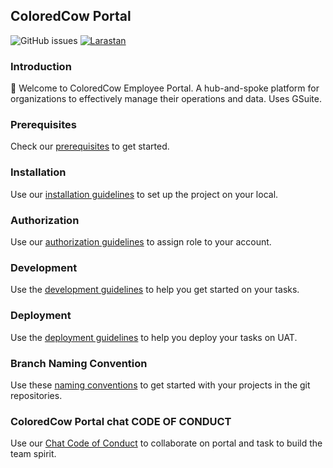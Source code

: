 ## ColoredCow Portal
![GitHub issues](https://img.shields.io/github/issues/Coloredcow-Portal/portal?style=flat-square)
[![Larastan](https://github.com/ColoredCow-Portal/portal/actions/workflows/larastan.yml/badge.svg?branch=master)](https://github.com/ColoredCow-Portal/portal/actions/workflows/larastan.yml)

### Introduction
:wave: Welcome to ColoredCow Employee Portal. A hub-and-spoke platform for organizations to effectively manage their operations and data. Uses GSuite.

### Prerequisites
Check our [prerequisites](./docs/prerequisites.md) to get started.

### Installation
Use our [installation guidelines](./docs/installation.md) to set up the project on your local.

### Authorization
Use our [authorization guidelines](./docs/authorization.md) to assign role to your account.

### Development
Use the [development guidelines](./docs/development_guideline.md) to help you get started on your tasks.

### Deployment
Use the [deployment guidelines](./docs/deployment_guideline.md) to help you deploy your tasks on UAT.

### Branch Naming Convention
Use these [naming conventions](./docs/branch-naming-convention.md) to get started with your projects in the git repositories.

### ColoredCow Portal chat CODE OF CONDUCT
Use our [Chat Code of Conduct](./docs/chat_CODE_OF_CONDUCT.md) to collaborate on portal and task to build the team spirit.
